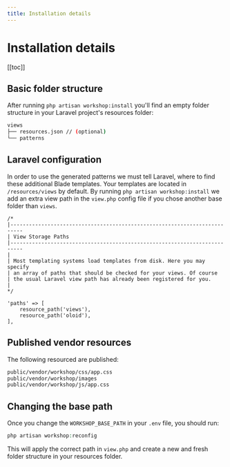 ```yaml
---
title: Installation details
---
```

# Installation details

[[toc]]

## Basic folder structure
After running `php artisan workshop:install` you'll find an empty folder structure in your Laravel project's resources
folder:

```bash
views
├── resources.json // (optional)
└── patterns
```

## Laravel configuration
In order to use the generated patterns we must tell Laravel, where to find these additional Blade templates.
Your templates are located in `/resources/views` by default. By running `php artisan workshop:install` we add an 
extra view path in the `view.php` config file if you chose another base folder than `views`.

```php{14}
/*
|--------------------------------------------------------------------------
| View Storage Paths
|--------------------------------------------------------------------------
|
| Most templating systems load templates from disk. Here you may specify
| an array of paths that should be checked for your views. Of course
| the usual Laravel view path has already been registered for you.
|
*/

'paths' => [
    resource_path('views'),
    resource_path('oloid'),
],
```

## Published vendor resources
The following resourced are published:
```bash
public/vendor/workshop/css/app.css
public/vendor/workshop/images
public/vendor/workshop/js/app.css
```

## Changing the base path
Once you change the `WORKSHOP_BASE_PATH` in your `.env` file, you should run:
```php
php artisan workshop:reconfig
``` 
This will apply the correct path in `view.php` and create a new and fresh folder structure in your resources folder.